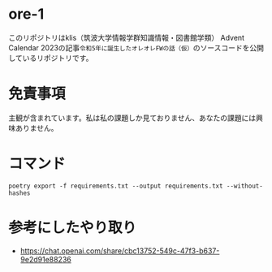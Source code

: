 # ore-1

このリポジトリはklis（筑波大学情報学群知識情報・図書館学類） Advent Calendar 2023の記事`令和5年に誕生したオレオレFWの話（仮）`のソースコードを公開しているリポジトリです。

# 免責事項

主観が含まれています。私は私の課題しか見ておりません、あなたの課題には興味ありません。


# コマンド

```
poetry export -f requirements.txt --output requirements.txt --without-hashes
```

# 参考にしたやり取り

- https://chat.openai.com/share/cbc13752-549c-47f3-b637-9e2d91e88236

